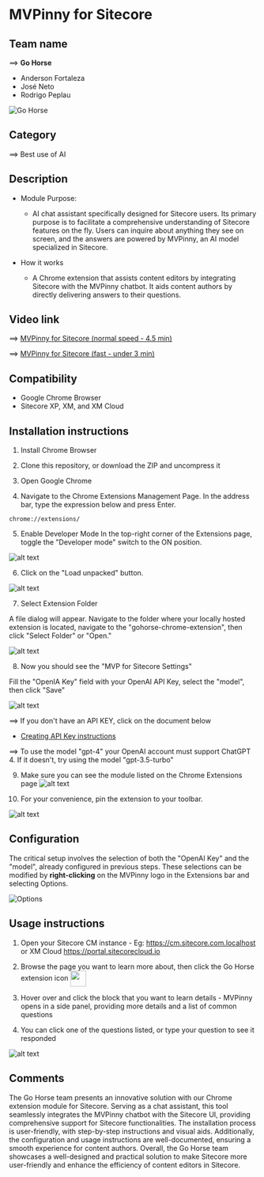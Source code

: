 # MVPinny for Sitecore

## Team name
⟹ **Go Horse**
  - Anderson Fortaleza
  - José Neto
  - Rodrigo Peplau

![Go Horse](docs/images/Gohorse-300x300.png)

## Category
⟹ Best use of AI

## Description
  - Module Purpose: 
    - AI chat assistant specifically designed for Sitecore users. Its primary purpose is to facilitate a comprehensive understanding of Sitecore features on the fly. Users can inquire about anything they see on screen, and the answers are powered by MVPinny, an AI model specialized in Sitecore.

  - How it works
    - A Chrome extension that assists content editors by integrating Sitecore with the MVPinny chatbot. It aids content authors by directly delivering answers to their questions.

## Video link

⟹ [MVPinny for Sitecore (normal speed - 4.5 min)](https://youtu.be/qqNU4hXIuP0)

⟹ [MVPinny for Sitecore (fast - under 3 min)](https://youtu.be/pcn1ipzjqQs)


## Compatibility

- Google Chrome Browser 
- Sitecore XP, XM, and XM Cloud

## Installation instructions

1. Install Chrome Browser

2. Clone this repository, or download the ZIP and uncompress it 

3.  Open Google Chrome

4.  Navigate to the Chrome Extensions Management Page. In the address bar, type the expression below and press Enter.
```extensions
chrome://extensions/
```

5. Enable Developer Mode
In the top-right corner of the Extensions page, toggle the "Developer mode"
switch to the ON position.

![alt text](docs/images/image-1.png)


6. Click on the "Load unpacked" button.

![alt text](docs/images/image-2.png)


7. Select Extension Folder

A file dialog will appear. Navigate to the folder where your locally hosted extension is located, navigate to the "gohorse-chrome-extension", then click "Select Folder" or "Open."

![alt text](docs/images/image-3.png)



8. Now you should see the "MVP for Sitecore Settings"

Fill the "OpenIA Key" field with your OpenAI API Key, select the "model", then click "Save"

![alt text](docs/images/image-9.png)

⟹ If you don't have an API KEY, click on the document below 
- [Creating API Key instructions](CreatingAPIkey.md)

⟹ To use the model "gpt-4" your OpenAI account must support ChatGPT 4. If it doesn't, try using the model "gpt-3.5-turbo"



9. Make sure you can see the module listed on the Chrome Extensions page
![alt text](docs/images/image-10.png)


10. For your convenience, pin the extension to your toolbar.

 ![alt text](docs/images/image-8.png)

## Configuration
The critical setup involves the selection of both the "OpenAI Key" and the "model", already configured in previous steps. These selections can be modified by **right-clicking** on the MVPinny logo in the Extensions bar and selecting Options.

![Options](docs/images/Options.png)


## Usage instructions

1. Open your Sitecore CM instance - Eg: https://cm.sitecore.com.localhost or XM Cloud https://portal.sitecorecloud.io 

2. Browse the page you want to learn more about, then click the Go Horse extension icon <img src="https://raw.githubusercontent.com/Sitecore-Hackathon/2024-Go-Horse/main/gohorse-chrome-extension/images/icon-128.png" width="32" style="vertical-align: middle;" />

3. Hover over and click the block that you want to learn details - MVPinny opens in a side panel, providing more details and a list of common questions
   
4. You can click one of the questions listed, or type your question to see it responded

![alt text](docs/images/FlipCard4-1.gif)


## Comments
The Go Horse team presents an innovative solution with our Chrome extension module for Sitecore. Serving as a chat assistant, this tool seamlessly integrates the MVPinny chatbot with the Sitecore UI, providing  comprehensive support for Sitecore functionalities. The installation process is user-friendly, with step-by-step instructions and visual aids. Additionally, the configuration and usage instructions are well-documented, ensuring a smooth experience for content authors. Overall, the Go Horse team showcases a well-designed and practical solution to make Sitecore more user-friendly and enhance the efficiency of content editors in Sitecore.
